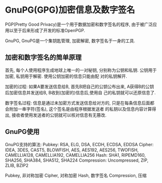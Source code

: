 # GnuPG(GPG)加密信息及数字签名

PGP(Pretty Good Privacy)是一个用于数据加密和数字签名的程序, 由于被广泛应用以至于后来形成了开发的标准OpenPGP.

GnuPG, GnuPG是一个集钥匙管理, 加密解密, 数字签名于一身的工具.

## 加密和数字签名的简单原理

首先, 每个人使用程序生成地球上唯一的一对秘钥, 分别称为公钥和私钥. 公钥用于加密, 私钥用于解密. 使用公钥加密的信息只能由配
对的私钥解开.

加密的过程: 如果A要发送信息给B, 首先B把自己的公钥公布出来, A获得B的公钥后加密信息并发送给B, B收到(加密的)信息后,使用自
己的私钥就可以还原信息了.

数字签名过程: 信息是通过未加密方式发送信息给对方的, 只是在每条信息后面都会附加一串字符(签名), 这个签名是由程序根据发送者
的私钥以及信息内容计算得出, 接收者使用发送者的公钥就可以核对信息有无篡改.

## GnuPG使用

GnuPG支持的算法:
Pubkey: RSA, ELG, DSA, ECDH, ECDSA, EDDSA
Cipher: IDEA, 3DES, CAST5, BLOWFISH, AES, AES192, AES256, TWOFISH,
        CAMELLIA128, CAMELLIA192, CAMELLIA256
Hash: SHA1, RIPEMD160, SHA256, SHA384, SHA512, SHA224
Compression: Uncompressed, ZIP, ZLIB, BZIP2


Pubkey, 非对称加密
Cipher, 对称加密
Hash, 数字签名
Compression, 压缩

